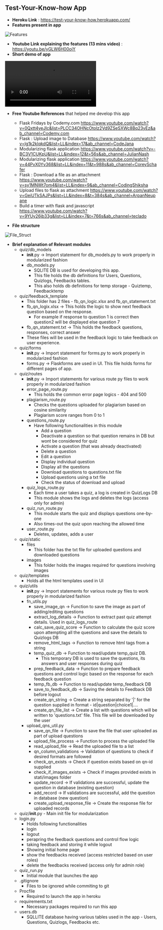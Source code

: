## Test-Your-Know-how App

- **Heroku Link** : https://test-your-know-how.herokuapp.com/
- **Features present in app**

![Features](https://github.com/anilbhatt1/Quiz_Flask_App/blob/master/Test_your_know_how_features.png)
    
- **Youtube Link explaining the features (13 mins video)** : https://youtu.be/yGLW6H00ojY
- **Short demo of app**

![Features](https://github.com/anilbhatt1/Quiz_Flask_App/blob/master/Video.mp4)

- **Free Youtube References** that helped me develop this app

  - Flask Fridays by Codemy.com https://www.youtube.com/watch?v=0Qxtt4veJIc&list=PLCC34OHNcOtolz2Vd9ZSeSXWc8Bq23yEz&ab_channel=Codemy.com
  - Flask : Upload image to Database https://www.youtube.com/watch?v=lg1k2klqkdQ&list=LL&index=17&ab_channel=CodeJana
  - Modularizing flask application https://www.youtube.com/watch?v=-BC3V1CUKpU&list=LL&index=12&t=56s&ab_channel=JulianNash
  - Modularizing flask application https://www.youtube.com/watch?v=44PvX0Yv368&list=LL&index=11&t=988s&ab_channel=CoreySchafer
  - Flask : Download a file as an attachment https://www.youtube.com/watch?v=sy1MNWt7om4&list=LL&index=9&ab_channel=CodingShiksha
  - Upload files to flask as attachment https://www.youtube.com/watch?v=GeiUTkSAJPs&list=LL&index=8&t=384s&ab_channel=ArpanNeupane
  - Build a timer with flask and javascript https://www.youtube.com/watch?v=9YUy26jb33g&list=LL&index=7&t=766s&ab_channel=teclado

- **File structure**

![File_Struct](https://github.com/anilbhatt1/Quiz_Flask_App/blob/master/Directory_Structure.png)

- **Brief explanation of Relevant modules**
    - quiz/db_models
        - __init__.py -> Import statement for db_models.py to work properly in modularized fashion
        - db_models.py
            - SQLITE DB is used for developing this app.
            - This file holds the db definitions for Users, Questions, Quizlogs, Feedbacks tables.
            - This also holds db definitions for temp storage - Quiztemp, Feedbacktemp
    - quiz/feedback_template
        - This folder has 2 files - fb_qn_logic.xlsx and fb_qn_statement.txt
        - fb_qn_logix.xlsx -> This holds the logic to show next feedback question based on the response.
            - For example if response to question 1 is correct then question2 will be displayed else question 7
        - fb_qn_statement.txt -> This holds the feedback questions, responses, correct answer
        - These files will be used in the feedback logic to take feedback on user experience.
    - quiz/forms
        - __init__.py -> Import statement for forms.py to work properly in modularized fashion
        - forms.py -> Flaskforms are used in UI. This file holds forms for different pages of app.
    - quiz/routes
        - __init__.py -> Import statements for various route py files to work properly in modularized fashion
        - error_page_route.py 
            - This holds the common error page logics - 404 and 500
        - plagiarism_route.py
            - Checks the questions uploaded for plagiarism based on cosine similarity
            - Plagiarism score ranges from 0 to 1            
        - questions_route.py
            - Have following functionalities in this module
                - Add a question
                - Deactivate a question so that question remains in DB but wont be considered for quiz
                - Activate a question (that was already deactivated)
                - Delete a question
                - Edit a question
                - Display individual question
                - Display all the questions
                - Download questions to questions.txt file
                - Upload questions using a txt file
                - Check the status of download and upload
        - quiz_logs_route.py
            - Each time a user takes a quiz, a log is created in QuizLogs DB
            - This module shows the logs and deletes the logs (access only for admin)       
        - quiz_run_route.py
            - This module starts the quiz and displays questions one-by-one
            - Also times-out the quiz upon reaching the allowed time
        - user_route.py   
            - Deletes, updates, adds a user
    - quiz/static
        - files
            - This folder has the txt file for uploaded questions and downloaded questions
        - images
            - This folder holds the images required for questions involving images 
    - quiz/templates
        - Holds all the html templates used in UI
    - quiz/utils
        - __init__.py -> Import statements for various route py files to work properly in modularized fashion
        - fn_utils.py 
            - save_image_qn -> Function to save the image as part of adding/editing questions
            - extract_log_details -> Function to extract past quiz attempt details. Used in quiz_logs_route
            - calc_save_quiz_score -> Function to calculate the quiz score upon attempting all the questions and save the details to Quizlogs DB
            - remove_html_tags -> Function to remove html tags from a string
            - temp_quiz_db -> Function to read/update temp_quiz DB. 
                - This temporary DB is used to save the questions, its answers and user responses during quiz
            - prep_feedback_data -> Function to prepare feedback questions and control logic based on the response for each feedback question
            - temp_fb_db -> Function to read/update temp_feedback DB
            - save_to_feedback_db -> Saving the details to Feedback DB before logout
            - create_qn_string -> Create a string separated by '|' for the question supplied in format - id|question|choice1|....
            - create_qn_file_list -> Create a list with questions which will be written to 'questions.txt' file. This file will be downloaded by the user
        - upload_qns_util.py
            - save_qn_file -> Function to save the file that user uploaded as part of upload questions
            - upload_file_process -> Function to process the uploaded file
            - read_upload_file -> Read the uploaded file to a list
            - qn_column_validations -> Validation of questions to check if desired formats are followed
            - check_qn_exists -> Check if question exists based on qn-id supplied
            - check_if_images_exists -> Check if images provided exists in stati/images folder
            - update_record -> If validations are successful, update the question in database (existing question)
            - add_record -> If validations are successful, add the question in database (new question)             
            - create_upload_response_file -> Create the response file for uploaded records
    - quiz/__init__.py
            - Main init file for modularization
    - login.py
        - Holds following functionalities
        - login
        - logout
        - perapring the feedback questions and control flow logic
        - taking feedback and storing it while logout
        - Showing initial home page 
        - show the feedbacks received (access restricted based on user roles)
        - delete the feedbacks received (access only for admin role)
    - quiz_run.py
        - Initial module that launches the app
    - .gitignore
        - Files to be ignored while commiting to git
    - Procfile
        - Required to launch the app in heroku
    - requirements.txt
        - Necessary packages required to run this app
    - users.db
        - SQLLITE database having various tables used in the app -  Users, Questions, Quizlogs, Feedbacks etc.
    